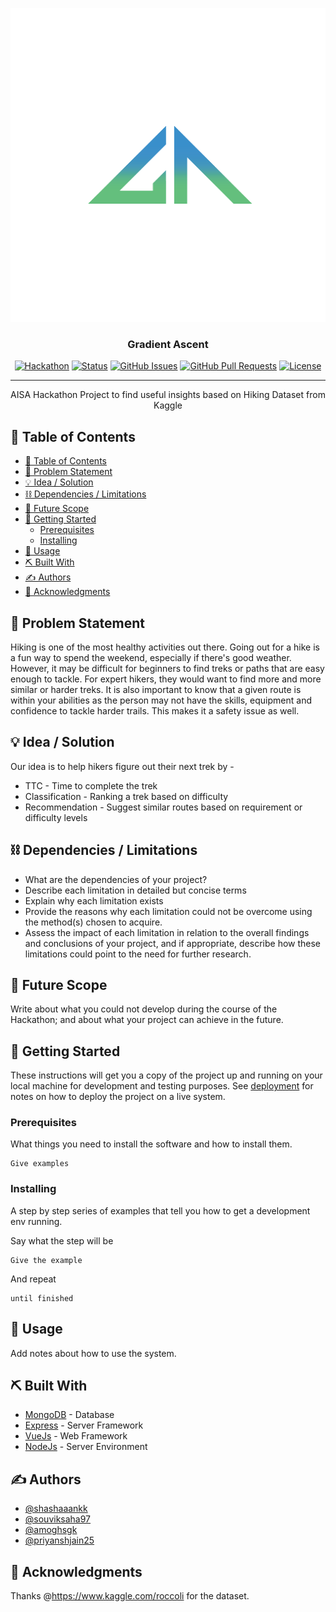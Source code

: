 <p align="center">
  <a href="" rel="noopener">
 <img src="images\logo_2.png" alt="Project logo"></a>
</p>
<h3 align="center">Gradient Ascent</h3>

<div align="center">

[![Hackathon](https://img.shields.io/badge/hackathon-AISA-orange.svg)](https://www.ki.uni-stuttgart.de/departments/ac/research/projects/AISA/)
[![Status](https://img.shields.io/badge/status-active-success.svg)]()
[![GitHub Issues](https://img.shields.io/github/issues/shashaaankk/GradientAscent.svg)](https://github.com/shashaaankk/GradientAscent)
[![GitHub Pull Requests](https://img.shields.io/github/issues-pr/shashaaankk/GradientAscent.svg)](https://github.com/shashaaankk/GradientAscent/pulls)
[![License](https://img.shields.io/badge/license-MIT-blue.svg)](LICENSE.md)

</div>

---

<p align="center"> AISA Hackathon Project to find useful insights based on Hiking Dataset from Kaggle
    <br>
</p>

## 📝 Table of Contents

- [📝 Table of Contents](#-table-of-contents)
- [🧐 Problem Statement ](#-problem-statement-)
- [💡 Idea / Solution ](#-idea--solution-)
- [⛓️ Dependencies / Limitations ](#️-dependencies--limitations-)
- [🚀 Future Scope ](#-future-scope-)
- [🏁 Getting Started ](#-getting-started-)
  - [Prerequisites](#prerequisites)
  - [Installing](#installing)
- [🎈 Usage ](#-usage-)
- [⛏️ Built With ](#️-built-with-)
- [✍️ Authors ](#️-authors-)
- [🎉 Acknowledgments ](#-acknowledgments-)

## 🧐 Problem Statement <a name = "problem_statement"></a>

Hiking is one of the most healthy activities out there. Going out for a hike is a fun way to spend the weekend, especially if there's good weather. However, it may be difficult for beginners to find treks or paths that are easy enough to tackle. For expert hikers, they would want to find more and more similar or harder treks.
It is also important to know that a given route is within your abilities as the person may not have the skills, equipment and confidence to tackle harder trails. This makes it a safety issue as well.

## 💡 Idea / Solution <a name = "idea"></a>

Our idea is to help hikers figure out their next trek by -

- TTC - Time to complete the trek
- Classification - Ranking a trek based on difficulty
- Recommendation - Suggest similar routes based on requirement or difficulty levels

## ⛓️ Dependencies / Limitations <a name = "limitations"></a>

- What are the dependencies of your project?
- Describe each limitation in detailed but concise terms
- Explain why each limitation exists
- Provide the reasons why each limitation could not be overcome using the method(s) chosen to acquire.
- Assess the impact of each limitation in relation to the overall findings and conclusions of your project, and if
  appropriate, describe how these limitations could point to the need for further research.

## 🚀 Future Scope <a name = "future_scope"></a>

Write about what you could not develop during the course of the Hackathon; and about what your project can achieve
in the future.

## 🏁 Getting Started <a name = "getting_started"></a>

These instructions will get you a copy of the project up and running on your local machine for development
and testing purposes. See [deployment](#deployment) for notes on how to deploy the project on a live system.

### Prerequisites

What things you need to install the software and how to install them.

```
Give examples
```

### Installing

A step by step series of examples that tell you how to get a development env running.

Say what the step will be

```
Give the example
```

And repeat

```
until finished
```

## 🎈 Usage <a name="usage"></a>

Add notes about how to use the system.

## ⛏️ Built With <a name = "tech_stack"></a>

- [MongoDB](https://www.mongodb.com/) - Database
- [Express](https://expressjs.com/) - Server Framework
- [VueJs](https://vuejs.org/) - Web Framework
- [NodeJs](https://nodejs.org/en/) - Server Environment

## ✍️ Authors <a name = "authors"></a>

- [@shashaaankk](https://github.com/shashaaankk/)
- [@souviksaha97](https://github.com/souviksaha97/)
- [@amoghsgk](https://github.com/amoghsgk)
- [@priyanshjain25](https://github.com/priyanshjain25)

## 🎉 Acknowledgments <a name = "acknowledgments"></a>

Thanks @https://www.kaggle.com/roccoli for the dataset.
